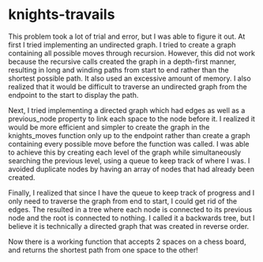 # knights-travails
This problem took a lot of trial and error, but I was able to figure it out. At first I tried implementing an undirected graph. I tried to create a graph containing all possible moves through recursion. However, this did not work because the recursive calls created the graph in a depth-first manner, resulting in long and winding paths from start to end rather than the shortest possible path. It also used an excessive amount of memory. I also realized that it would be difficult to traverse an undirected graph from the endpoint to the start to display the path. 

Next, I tried implementing a directed graph which had edges as well as a previous_node property to link each space to the node before it. I realized it would be more efficient and simpler to create the graph in the knights_moves function only up to the endpoint rather than create a graph containing every possible move before the function was called. I was able to achieve this by creating each level of the graph while simultaneously searching the previous level, using a queue to keep track of where I was. I avoided duplicate nodes by having an array of nodes that had already been created. 

Finally, I realized that since I have the queue to keep track of progress and I only need to traverse the graph from end to start, I could get rid of the edges. The resulted in a tree where each node is connected to its previous node and the root is connected to nothing. I called it a backwards tree, but I believe it is technically a directed graph that was created in reverse order. 

Now there is a working function that accepts 2 spaces on a chess board, and returns the shortest path from one space to the other!